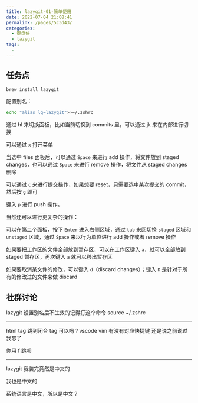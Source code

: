 ```yaml
---
title: lazygit-01-简单使用
date: 2022-07-04 21:08:41
permalink: /pages/5c3d43/
categories:
  - 键盘侠
  - lazygit
tags:
  -
---
```


## 任务点

```zsh
brew install lazygit
```

配置别名：

```zsh
echo "alias lg=lazygit">>~/.zshrc
```

通过 hl 来切换面板，比如当前切换到 commits 里，可以通过 jk 来在内部进行切换

可以通过 `x` 打开菜单

当选中 files 面板后，可以通过 `Space` 来进行 add 操作，将文件放到 staged changes，也可以通过 `Space` 来进行 remove 操作，将文件从 staged changes 删除

可以通过 `c` 来进行提交操作，如果想要 reset，只需要选中某次提交的 commit，然后按 `g` 即可

键入 `p` 进行 push 操作。

当然还可以进行更复杂的操作：

可以在第二个面板，按下 `Enter` 进入右侧区域，通过 `tab` 来回切换 `staged` 区域和 `unstaged` 区域，通过 `Space` 来以行为单位进行 add 操作或者 remove 操作

如果要把工作区的文件全部放到暂存区，可以在工作区键入 `a`，就可以全部放到 staged 暂存区，再次键入 `a` 就可以移出暂存区

如果要取消某文件的修改，可以键入 `d`（discard changes）；键入 `D` 是针对于所有的修改过的文件来做 discard

## 社群讨论

lazygit 设置别名后不生效的记得打这个命令 source ~/.zshrc

<hr />

html tag 跳到闭合 tag 可以吗？vscode vim 有没有对应快捷键 还是说之前说过我忘了

你用 f 跳呗

<hr />

lazygit 我装完竟然是中文的

我也是中文的

系统语言是中文，所以是中文？
